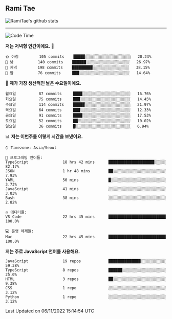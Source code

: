 ## Rami Tae

![RamiTae's github stats](https://github-readme-stats.vercel.app/api?username=RamiTae&show_icons=true&theme=tokyonight)

---
<!--START_SECTION:waka-->
![Code Time](http://img.shields.io/badge/Code%20Time-500%20hrs%206%20mins-blue)

**저는 저녁형 인간이에요. 🦉** 

```text
🌞 아침         105 commits    █████░░░░░░░░░░░░░░░░░░░░   20.23% 
🌆 낮　         140 commits    ██████░░░░░░░░░░░░░░░░░░░   26.97% 
🌃 저녁         198 commits    █████████░░░░░░░░░░░░░░░░   38.15% 
🌙 밤　         76 commits     ███░░░░░░░░░░░░░░░░░░░░░░   14.64%

```
📅 **제가 가장 생산적인 날은 수요일이에요.** 

```text
월요일          87 commits     ████░░░░░░░░░░░░░░░░░░░░░   16.76% 
화요일          75 commits     ███░░░░░░░░░░░░░░░░░░░░░░   14.45% 
수요일          114 commits    █████░░░░░░░░░░░░░░░░░░░░   21.97% 
목요일          64 commits     ███░░░░░░░░░░░░░░░░░░░░░░   12.33% 
금요일          91 commits     ████░░░░░░░░░░░░░░░░░░░░░   17.53% 
토요일          52 commits     ██░░░░░░░░░░░░░░░░░░░░░░░   10.02% 
일요일          36 commits     █░░░░░░░░░░░░░░░░░░░░░░░░   6.94%

```


📊 **저는 이번주를 이렇게 시간을 보냈어요.** 

```text
⌚︎ Timezone: Asia/Seoul

💬 프로그래밍 언어들: 
TypeScript               18 hrs 42 mins      ████████████████████░░░░░   82.17% 
JSON                     1 hr 48 mins        ██░░░░░░░░░░░░░░░░░░░░░░░   7.93% 
YAML                     50 mins             █░░░░░░░░░░░░░░░░░░░░░░░░   3.73% 
JavaScript               41 mins             ░░░░░░░░░░░░░░░░░░░░░░░░░   3.03% 
Bash                     38 mins             ░░░░░░░░░░░░░░░░░░░░░░░░░   2.82%

🔥 에디터들: 
VS Code                  22 hrs 45 mins      █████████████████████████   100.0%

💻 운영 체제들: 
Mac                      22 hrs 45 mins      █████████████████████████   100.0%

```

**저는 주로 JavaScript 언어를 사용해요.** 

```text
JavaScript               19 repos            ██████████████░░░░░░░░░░░   59.38% 
TypeScript               8 repos             ██████░░░░░░░░░░░░░░░░░░░   25.0% 
HTML                     3 repos             ██░░░░░░░░░░░░░░░░░░░░░░░   9.38% 
CSS                      1 repo              ░░░░░░░░░░░░░░░░░░░░░░░░░   3.12% 
Python                   1 repo              ░░░░░░░░░░░░░░░░░░░░░░░░░   3.12%

```



 Last Updated on 06/11/2022 15:14:54 UTC
<!--END_SECTION:waka-->
